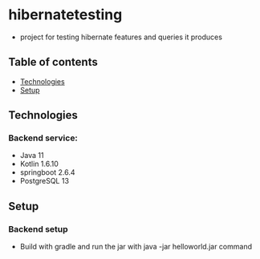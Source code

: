 ﻿# hibernatetesting
 - project for testing hibernate features and queries it produces

## Table of contents
* [Technologies](#technologies)
* [Setup](#setup)

## Technologies

### Backend service:

* Java 11
* Kotlin 1.6.10
* springboot 2.6.4
* PostgreSQL 13

## Setup

### Backend setup

* Build with gradle and run the jar with java -jar helloworld.jar command
